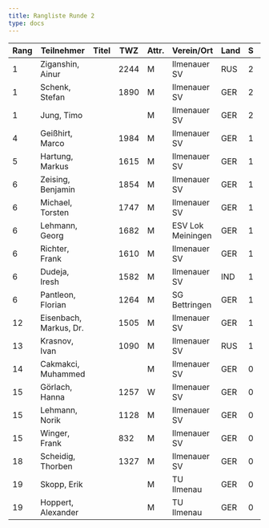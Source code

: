 ```yaml
---
title: Rangliste Runde 2
type: docs
---
```


| Rang | Teilnehmer             | Titel | TWZ  | Attr. | Verein/Ort          | Land | S | R | V | Punkte | Buchh | SoBerg |
|------|------------------------|-------|------|-------|---------------------|------|---|---|---|--------|-------|--------|
| 1    | Ziganshin, Ainur       |       | 2244 | M     | Ilmenauer SV        | RUS  | 2 | 0 | 0 | 2.0    | 2.0   | 2.00   |
| 1    | Schenk, Stefan         |       | 1890 | M     | Ilmenauer SV        | GER  | 2 | 0 | 0 | 2.0    | 2.0   | 2.00   |
| 1    | Jung, Timo             |       |      | M     | Ilmenauer SV        | GER  | 2 | 0 | 0 | 2.0    | 2.0   | 2.00   |
| 4    | Geißhirt, Marco        |       | 1984 | M     | Ilmenauer SV        | GER  | 1 | 1 | 0 | 1.5    | 2.5   | 1.75   |
| 5    | Hartung, Markus        |       | 1615 | M     | Ilmenauer SV        | GER  | 1 | 1 | 0 | 1.5    | 1.5   | 0.75   |
| 6    | Zeising, Benjamin      |       | 1854 | M     | Ilmenauer SV        | GER  | 1 | 0 | 1 | 1.0    | 2.0   | 0.00   |
| 6    | Michael, Torsten       |       | 1747 | M     | Ilmenauer SV        | GER  | 1 | 0 | 1 | 1.0    | 2.0   | 0.00   |
| 6    | Lehmann, Georg         |       | 1682 | M     | ESV Lok Meiningen   | GER  | 1 | 0 | 1 | 1.0    | 2.0   | 0.00   |
| 6    | Richter, Frank         |       | 1610 | M     | Ilmenauer SV        | GER  | 1 | 0 | 1 | 1.0    | 2.0   | 0.00   |
| 6    | Dudeja, Iresh          |       | 1582 | M     | Ilmenauer SV        | IND  | 1 | 0 | 1 | 1.0    | 2.0   | 0.00   |
| 6    | Pantleon, Florian      |       | 1264 | M     | SG Bettringen       | GER  | 1 | 0 | 1 | 1.0    | 2.0   | 0.00   |
| 12   | Eisenbach, Markus, Dr. |       | 1505 | M     | Ilmenauer SV        | GER  | 1 | 0 | 1 | 1.0    | 1.5   | 0.00   |
| 13   | Krasnov, Ivan          |       | 1090 | M     | Ilmenauer SV        | RUS  | 1 | 0 | 0 | 1.0    | 1.0   | 0.00   |
| 14   | Cakmakci, Muhammed     |       |      | M     | Ilmenauer SV        | GER  | 0 | 0 | 2 | 0.0    | 2.5   | 0.00   |
| 15   | Görlach, Hanna         |       | 1257 | W     | Ilmenauer SV        | GER  | 0 | 0 | 2 | 0.0    | 2.0   | 0.00   |
| 15   | Lehmann, Norik         |       | 1128 | M     | Ilmenauer SV        | GER  | 0 | 0 | 2 | 0.0    | 2.0   | 0.00   |
| 15   | Winger, Frank          |       | 832  | M     | Ilmenauer SV        | GER  | 0 | 0 | 2 | 0.0    | 2.0   | 0.00   |
| 18   | Scheidig, Thorben      |       | 1327 | M     | Ilmenauer SV        | GER  | 0 | 0 | 1 | 0.0    | 1.0   | 0.00   |
| 19   | Skopp, Erik            |       |      | M     | TU Ilmenau                    | GER  | 0 | 0 | 0 | 0.0    | 0.0   | 0.00   |
| 19   | Hoppert, Alexander     |       |      | M     | TU Ilmenau          | GER  | 0 | 0 | 0 | 0.0    | 0.0   | 0.00   |